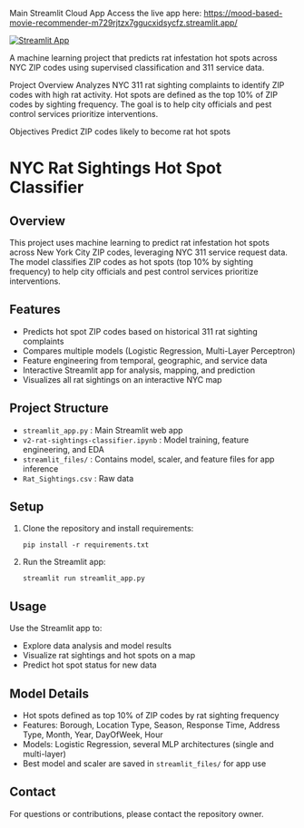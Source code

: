 
Main Streamlit Cloud App
Access the live app here: https://mood-based-movie-recommender-m729rjtzx7ggucxidsycfz.streamlit.app/

[![Streamlit App](https://static.streamlit.io/badges/streamlit_badge_black_white.svg)](https://nyc-rat-hotspot-classifier-vqryxjsymsbqunmkvaseje.streamlit.app/)


A machine learning project that predicts rat infestation hot spots across NYC ZIP codes using supervised classification and 311 service data.

Project Overview
Analyzes NYC 311 rat sighting complaints to identify ZIP codes with high rat activity. Hot spots are defined as the top 10% of ZIP codes by sighting frequency. The goal is to help city officials and pest control services prioritize interventions.

Objectives
Predict ZIP codes likely to become rat hot spots



NYC Rat Sightings Hot Spot Classifier
=====================================

Overview
--------
This project uses machine learning to predict rat infestation hot spots across New York City ZIP codes, leveraging NYC 311 service request data. The model classifies ZIP codes as hot spots (top 10% by sighting frequency) to help city officials and pest control services prioritize interventions.

Features
--------
- Predicts hot spot ZIP codes based on historical 311 rat sighting complaints
- Compares multiple models (Logistic Regression, Multi-Layer Perceptron)
- Feature engineering from temporal, geographic, and service data
- Interactive Streamlit app for analysis, mapping, and prediction
- Visualizes all rat sightings on an interactive NYC map

Project Structure
-----------------
- `streamlit_app.py` : Main Streamlit web app
- `v2-rat-sightings-classifier.ipynb` : Model training, feature engineering, and EDA
- `streamlit_files/` : Contains model, scaler, and feature files for app inference
- `Rat_Sightings.csv` : Raw data

Setup
-----
1. Clone the repository and install requirements:
	```
	pip install -r requirements.txt
	```
2. Run the Streamlit app:
	```
	streamlit run streamlit_app.py
	```

Usage
-----
Use the Streamlit app to:
- Explore data analysis and model results
- Visualize rat sightings and hot spots on a map
- Predict hot spot status for new data

Model Details
-------------
- Hot spots defined as top 10% of ZIP codes by rat sighting frequency
- Features: Borough, Location Type, Season, Response Time, Address Type, Month, Year, DayOfWeek, Hour
- Models: Logistic Regression, several MLP architectures (single and multi-layer)
- Best model and scaler are saved in `streamlit_files/` for app use

Contact
-------
For questions or contributions, please contact the repository owner.



